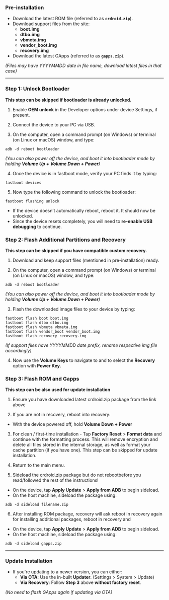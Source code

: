 ### Pre-installation
* Download the latest ROM file (referred to as **`crdroid.zip`**).
* Download support files from the site:
  - **boot.img**
  - **dtbo.img**
  - **vbmeta.img**
  - **vendor_boot.img**
  - **recovery.img**
* Download the latest GApps (referred to as **`gapps.zip`**).

*(Files may have YYYYMMDD date in file name, download latest files in that case)*

---

### Step 1: Unlock Bootloader
**This step can be skipped if bootloader is already unlocked.**

1. Enable **OEM unlock** in the Developer options under device Settings, if present.

2. Connect the device to your PC via USB.

3. On the computer, open a command prompt (on Windows) or terminal (on Linux or macOS) window, and type:

```
adb -d reboot bootloader
```
*(You can also power off the device, and boot it into bootloader mode by holding **Volume Up + Volume Down + Power**)*

4. Once the device is in fastboot mode, verify your PC finds it by typing:

```
fastboot devices
```

5. Now type the following command to unlock the bootloader:

```
fastboot flashing unlock
```
  - If the device doesn’t automatically reboot, reboot it. It should now be unlocked.
  - Since the device resets completely, you will need to **re-enable USB debugging** to continue.

### Step 2: Flash Additional Partitions and Recovery 
**This step can be skipped if you have compatible custom recovery.**

1. Download and keep support files (mentioned in pre-installation) ready.

2. On the computer, open a command prompt (on Windows) or terminal (on Linux or macOS) window, and type:

```
adb -d reboot bootloader
```
*(You can also power off the device, and boot it into bootloader mode by holding **Volume Up + Volume Down + Power**)*

3. Flash the downloaded image files to your device by typing:

```
fastboot flash boot boot.img
fastboot flash dtbo dtbo.img
fastboot flash vbmeta vbmeta.img
fastboot flash vendor_boot vendor_boot.img
fastboot flash recovery recovery.img
```

*(If support files have YYYYMMDD date prefix, rename respective img file accordingly)*

4. Now use the **Volume Keys** to navigate to and to select the **Recovery** option with **Power Key**.


### Step 3: Flash ROM and Gapps
**This step can be also used for update installation**

1. Ensure you have downloaded latest crdroid.zip package from the link above

2. If you are not in recovery, reboot into recovery:
  - With the device powered off, hold **Volume Down + Power**

3. For clean / first-time installation - Tap **Factory Reset** > **Format data** and continue with the formatting process. This will remove encryption and delete all files stored in the internal storage, as well as format your cache partition (if you have one). This step can be skipped for update installation.

4. Return to the main menu.

5. Sideload the crdroid.zip package but do not rebootbefore you read/followed the rest of the instructions!
  - On the device, tap **Apply Update** > **Apply from ADB** to begin sideload.
  - On the host machine, sideload the package using:

```
adb -d sideload filename.zip
```

6. After installing ROM package, recovery will ask reboot in recovery again for installing additional packages, reboot in recovery and
  - On the device, tap **Apply Update** > **Apply from ADB** to begin sideload.
  - On the host machine, sideload the package using:

```
adb -d sideload gapps.zip
```

---

### Update Installation
* If you're updating to a newer version, you can either:
  - **Via OTA**: Use the in-built **Updater**. (Settings > System > Update)
  - **Via Recovery**: Follow **Step 3** above **without factory reset**.

*(No need to flash GApps again if updating via OTA)*

